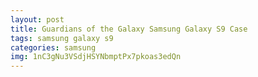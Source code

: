```yaml
---
layout: post
title: Guardians of the Galaxy Samsung Galaxy S9 Case
tags: samsung galaxy s9
categories: samsung
img: 1nC3gNu3VSdjHSYNbmptPx7pkoas3edQn
---
```

